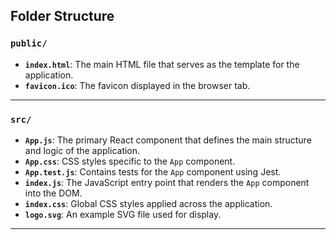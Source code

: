 ## Folder Structure

### `public/`

- **`index.html`**: The main HTML file that serves as the template for the application.
- **`favicon.ico`**: The favicon displayed in the browser tab.

---

### `src/`

- **`App.js`**: The primary React component that defines the main structure and logic of the application.
- **`App.css`**: CSS styles specific to the `App` component.
- **`App.test.js`**: Contains tests for the `App` component using Jest.
- **`index.js`**: The JavaScript entry point that renders the `App` component into the DOM.
- **`index.css`**: Global CSS styles applied across the application.
- **`logo.svg`**: An example SVG file used for display.

---
